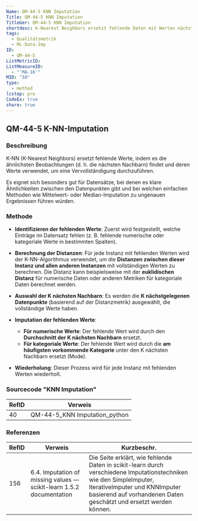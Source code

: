 ```yaml
---
Name: QM-44-5 KNN Imputation
Title: QM-44-5 KNN Imputation
TitleGer: QM-44-5 KNN Imputation
shortdesc: K-Nearest Neighbors ersetzt fehlende Daten mit Werten nächster Nachbarn.
tags:
  - Qualitätsmetrik
  - ML-Data-Imp
ID:
  - QM-44-5
ListMetricID: 
ListMeasureID:
  - "'MA-16'"
MID: "58"
type:
  - method
lcstep: pre
CodeEx: true
share: true
---
```

## QM-44-5 K-NN-Imputation

### Beschreibung

K-NN (K-Nearest Neighbors) ersetzt fehlende Werte, indem es die ähnlichsten Beobachtungen (d. h. die nächsten Nachbarn) findet und deren Werte verwendet, um eine Vervollständigung durchzuführen.

Es eignet sich besonders gut für Datensätze, bei denen es klare Ähnlichkeiten zwischen den Datenpunkten gibt und bei welchen einfachen Methoden wie Mittelwert- oder Median-Imputation zu ungenauen Ergebnissen führen würden.


### Methode

- **Identifizieren der fehlenden Werte**: Zuerst wird festgestellt, welche Einträge im Datensatz fehlen (z. B. fehlende numerische oder kategoriale Werte in bestimmten Spalten).
    
- **Berechnung der Distanzen**: Für jede Instanz mit fehlenden Werten wird der K-NN-Algorithmus verwendet, um die **Distanzen zwischen dieser Instanz und allen anderen Instanzen** mit vollständigen Werten zu berechnen. Die Distanz kann beispielsweise mit der **euklidischen Distanz** für numerische Daten oder anderen Metriken für kategoriale Daten berechnet werden.
    
- **Auswahl der K nächsten Nachbarn**: Es werden die **K nächstgelegenen Datenpunkte** (basierend auf der Distanzmetrik) ausgewählt, die vollständige Werte haben.
    
- **Imputation der fehlenden Werte**:
    
    - **Für numerische Werte**: Der fehlende Wert wird durch den **Durchschnitt der K nächsten Nachbarn** ersetzt.
    - **Für kategoriale Werte**: Der fehlende Wert wird durch die **am häufigsten vorkommende Kategorie** unter den K nächsten Nachbarn ersetzt (Mode).
- **Wiederholung**: Dieser Prozess wird für jede Instanz mit fehlenden Werten wiederholt.

### Sourcecode "KNN Imputation"
| RefID | Verweis                       |
| ----- | ----------------------------- |
| 40    | QM-44-5_KNN Imputation_python |


### Referenzen
| RefID | Verweis                                                                | Kurzbeschr.                                                                                                                                                                                                               |
| ----- | ---------------------------------------------------------------------- | ------------------------------------------------------------------------------------------------------------------------------------------------------------------------------------------------------------------------- |
| 156   |  6.4. Imputation of missing values — scikit-learn 1.5.2 documentation  | Die Seite erklärt, wie fehlende Daten in scikit-learn durch verschiedene Imputationstechniken wie den SimpleImputer, IterativeImputer und KNNImputer basierend auf vorhandenen Daten geschätzt und ersetzt werden können. |
